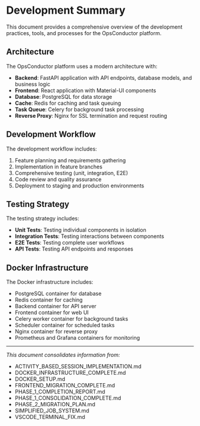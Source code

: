 # Development Summary

This document provides a comprehensive overview of the development practices, tools, and processes for the OpsConductor platform.

## Architecture

The OpsConductor platform uses a modern architecture with:

- **Backend**: FastAPI application with API endpoints, database models, and business logic
- **Frontend**: React application with Material-UI components
- **Database**: PostgreSQL for data storage
- **Cache**: Redis for caching and task queuing
- **Task Queue**: Celery for background task processing
- **Reverse Proxy**: Nginx for SSL termination and request routing

## Development Workflow

The development workflow includes:

1. Feature planning and requirements gathering
2. Implementation in feature branches
3. Comprehensive testing (unit, integration, E2E)
4. Code review and quality assurance
5. Deployment to staging and production environments

## Testing Strategy

The testing strategy includes:

- **Unit Tests**: Testing individual components in isolation
- **Integration Tests**: Testing interactions between components
- **E2E Tests**: Testing complete user workflows
- **API Tests**: Testing API endpoints and responses

## Docker Infrastructure

The Docker infrastructure includes:

- PostgreSQL container for database
- Redis container for caching
- Backend container for API server
- Frontend container for web UI
- Celery worker container for background tasks
- Scheduler container for scheduled tasks
- Nginx container for reverse proxy
- Prometheus and Grafana containers for monitoring

---

*This document consolidates information from:*
- ACTIVITY_BASED_SESSION_IMPLEMENTATION.md
- DOCKER_INFRASTRUCTURE_COMPLETE.md
- DOCKER_SETUP.md
- FRONTEND_MIGRATION_COMPLETE.md
- PHASE_1_COMPLETION_REPORT.md
- PHASE_1_CONSOLIDATION_COMPLETE.md
- PHASE_2_MIGRATION_PLAN.md
- SIMPLIFIED_JOB_SYSTEM.md
- VSCODE_TERMINAL_FIX.md